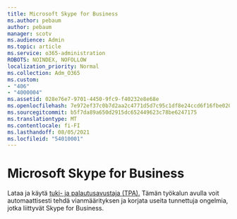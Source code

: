 ```yaml
---
title: Microsoft Skype for Business
ms.author: pebaum
author: pebaum
manager: scotv
ms.audience: Admin
ms.topic: article
ms.service: o365-administration
ROBOTS: NOINDEX, NOFOLLOW
localization_priority: Normal
ms.collection: Adm_O365
ms.custom:
- "406"
- "4000004"
ms.assetid: 028e76e7-9701-4450-9fc9-f40232e8e68e
ms.openlocfilehash: 7e972ef37c0b7d2aa2c4771d5d7c95c1df8e24ccd6f16fbe020900d10ea42de0
ms.sourcegitcommit: b5f7da89a650d2915dc652449623c78be6247175
ms.translationtype: MT
ms.contentlocale: fi-FI
ms.lasthandoff: 08/05/2021
ms.locfileid: "54010001"
---
```

# <a name="problems-signing-in-to-microsoft-skype-for-business"></a>Microsoft Skype for Business

Lataa ja käytä [tuki- ja palautusavustaja (TPA).](https://aka.ms/SaRA-SkypeForBusinessSignIn)
Tämän työkalun avulla voit automaattisesti tehdä vianmäärityksen ja korjata useita tunnettuja ongelmia, jotka liittyvät Skype for Business.